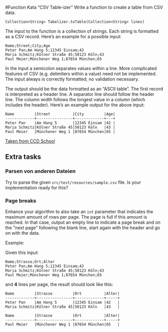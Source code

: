 #Function Kata “CSV Table-izer”
Write a function to create a table from CSV data.

```
Collection<String> Tabelizer.toTable(Collection<String> lines)
```
The input to the function is a collection of strings. Each string is formatted as a CSV record. Here’s an example for a possible input:

```
Name;Street;City;Age
Peter Pan;Am Hang 5;12345 Einsam;42
Maria Schmitz;Kölner Straße 45;50123 Köln;43
Paul Meier;Münchener Weg 1;87654 München;65
```
In the input a semicolon separates values within a line. More complicated features of CSV (e.g. delimiters within a value) need not be implemented. The input always is correctly formatted; no validation necessary.

The output should be the data formatted as an “ASCII table”. The first record is interpreted as a header line. A separator line should follow the header line. The column width follows the longest value in a column (which includes the header). Here’s an example output for the above input:
```
Name         |Street          |City         |Age|
-------------+----------------+-------------+---+
Peter Pan    |Am Hang 5       |12345 Einsam |42 |
Maria Schmitz|Kölner Straße 45|50123 Köln   |43 |
Paul Meier   |Münchener Weg 1 |87654 München|65 |
```

[Taken from CCD School](https://ccd-school.de/coding-dojo/function-katas/csv-tabellieren/)

## Extra tasks

### Parsen von anderen Dateien
Try to parse the given `src/test/resources/sample.csv` file. Is your implementation ready for this?

### Page breaks
Enhance your algorithm to also take an `int` parameter that indicates the maximum amount of rows per page. The page is full if this amount is reached. In that case, output an empty line to indicate a page break and on the "next page" following the blank line, start again with the header and go on with the data.

Example:

Given this input:
```
Name;Strasse;Ort;Alter
Peter Pan;Am Hang 5;12345 Einsam;42
Maria Schmitz;Kölner Straße 45;50123 Köln;43
Paul Meier;Münchener Weg 1;87654 München;65
```
and **4** lines per page, the result should look like this:

```
Name         |Strasse         |Ort          |Alter|
-------------+----------------+-------------+-----+
Peter Pan    |Am Hang 5       |12345 Einsam |42   |
Maria Schmitz|Kölner Straße 45|50123 Köln   |43   |

Name         |Strasse         |Ort          |Alter|
-------------+----------------+-------------+-----+
Paul Meier   |Münchener Weg 1 |87654 München|65   |
```